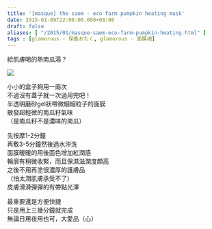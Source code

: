 ```yaml
---
title: '[masque] the saem - eco farm pumpkin heating mask'
date: 2015-01-09T22:00:00.000+08:00
draft: false
aliases: [ "/2015/01/masque-saem-eco-farm-pumpkin-heating.html" ]
tags : [glamorous - 保養おたく, glamorous - 面膜魂]
---
```


給肌膚喝的熱南瓜湯？  

[![](https://farm8.staticflickr.com/7546/16229302431_d364cfa3e2_z.jpg)](https://farm8.staticflickr.com/7546/16229302431_d364cfa3e2_z.jpg)

小小的盒子夠用一兩次  
不過沒有蓋子就一次過用完吧！  
半透明磨砂gel狀帶微細細粒子的面膜  
散發超輕微的南瓜籽氣味  
（是南瓜籽不是濃味的南瓜）  
  
先按摩1-2分鐘  
再敷3-5分鐘然後過水沖洗  
面膜暖暖的用後面色增加紅潤感  
輪廓有稍微收緊，而且保濕滋潤度頗高  
之後不用再塗很濃厚的護膚品  
（怕太潤肌膚承受不了）  
皮膚滑滑彈彈的有帶點光澤  
  
最重要還是方便快捷  
只是用上三幾分鐘就完成  
無論日用夜用也可，大愛品（心）